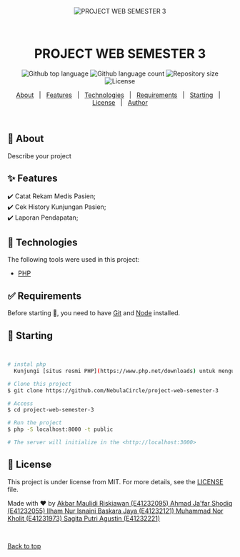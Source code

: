 <div align="center" id="top"> 
  <img src="./.github/app.gif" alt="PROJECT WEB SEMESTER 3" />

&#xa0;

  <!-- <a href="https://projectwebsemester3.netlify.app">Demo</a> -->
</div>

<h1 align="center">PROJECT WEB SEMESTER 3</h1>

<p align="center">
  <img alt="Github top language" src="https://img.shields.io/github/languages/top/NebulaCircle/project-web-semester-3?color=56BEB8">

  <img alt="Github language count" src="https://img.shields.io/github/languages/count/NebulaCircle/project-web-semester-3?color=56BEB8">

  <img alt="Repository size" src="https://img.shields.io/github/repo-size/NebulaCircle/project-web-semester-3?color=56BEB8">

  <img alt="License" src="https://img.shields.io/github/license/NebulaCircle/project-web-semester-3?color=56BEB8">

  <!-- <img alt="Github issues" src="https://img.shields.io/github/issues/NebulaCircle/project-web-semester-3?color=56BEB8" /> -->

  <!-- <img alt="Github forks" src="https://img.shields.io/github/forks/NebulaCircle/project-web-semester-3?color=56BEB8" /> -->

  <!-- <img alt="Github stars" src="https://img.shields.io/github/stars/NebulaCircle/project-web-semester-3?color=56BEB8" /> -->
</p>

<!-- Status -->

<!-- <h4 align="center">
	🚧  PROJECT WEB SEMESTER 3 🚀 Under construction...  🚧
</h4>

<hr> -->

<p align="center">
  <a href="#dart-about">About</a> &#xa0; | &#xa0; 
  <a href="#sparkles-features">Features</a> &#xa0; | &#xa0;
  <a href="#rocket-technologies">Technologies</a> &#xa0; | &#xa0;
  <a href="#white_check_mark-requirements">Requirements</a> &#xa0; | &#xa0;
  <a href="#checkered_flag-starting">Starting</a> &#xa0; | &#xa0;
  <a href="#memo-license">License</a> &#xa0; | &#xa0;
  <a href="https://github.com/NebulaCircle" target="_blank">Author</a>
</p>

<br>

## :dart: About

Describe your project

## :sparkles: Features

:heavy_check_mark: Catat Rekam Medis Pasien;\
:heavy_check_mark: Cek History Kunjungan Pasien;\
:heavy_check_mark: Laporan Pendapatan;

## :rocket: Technologies

The following tools were used in this project:

- [PHP](https://www.php.net/)

## :white_check_mark: Requirements

Before starting :checkered_flag:, you need to have [Git](https://git-scm.com) and [Node](https://nodejs.org/en/) installed.

## :checkered_flag: Starting

```bash


# instal php
  Kunjungi [situs resmi PHP](https://www.php.net/downloads) untuk mengunduh versi PHP yang sesuai dengan sistem operasi Anda.

# Clone this project
$ git clone https://github.com/NebulaCircle/project-web-semester-3

# Access
$ cd project-web-semester-3

# Run the project
$ php -S localhost:8000 -t public

# The server will initialize in the <http://localhost:3000>
```

## :memo: License

This project is under license from MIT. For more details, see the [LICENSE](LICENSE.md) file.

Made with :heart: by <a href="https://github.com/NebulaCircle" target="_blank">
Akbar Maulidi Riskiawan (E41232095)
Ahmad Ja'far Shodiq (E41232055)
Ilham Nur Isnaini Baskara Jaya (E41232121)
Muhammad Nor Kholit (E41231973)
Sagita Putri Agustin (E41232221)</a>

&#xa0;

<a href="#top">Back to top</a>
